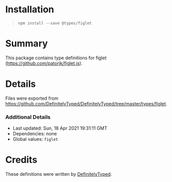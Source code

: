 # Installation
> `npm install --save @types/figlet`

# Summary
This package contains type definitions for figlet (https://github.com/patorjk/figlet.js).

# Details
Files were exported from https://github.com/DefinitelyTyped/DefinitelyTyped/tree/master/types/figlet.

### Additional Details
 * Last updated: Sun, 18 Apr 2021 19:31:11 GMT
 * Dependencies: none
 * Global values: `figlet`

# Credits
These definitions were written by [DefinitelyTyped](https://github.com/DefinitelyTyped).
